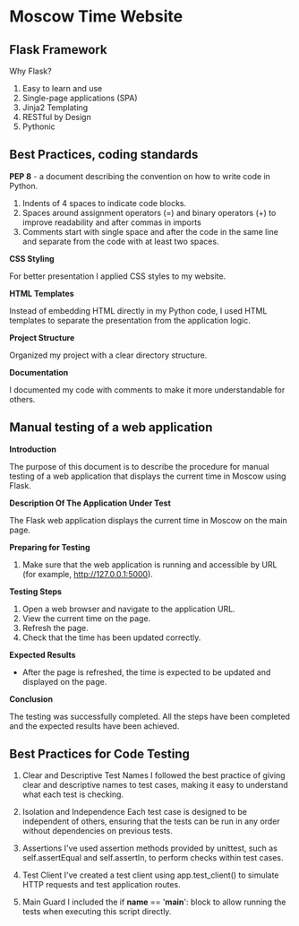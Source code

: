 # Moscow Time Website 

## Flask Framework
 Why Flask?
1. Easy to learn and use
2. Single-page applications (SPA)
3. Jinja2 Templating
4. RESTful by Design
5. Pythonic

## Best Practices, coding standards

**PEP 8** - a document describing the convention on how to write code in Python.
1. Indents of 4 spaces to indicate code blocks.
2. Spaces around assignment operators (=) and binary operators (+) to improve readability and after commas in imports
3. Comments start with single space and after the code in the same line and separate from the code with at least two spaces. 

**CSS Styling**

For better presentation I applied CSS styles to my website. 

**HTML Templates**

Instead of embedding HTML directly in my Python code, I used HTML templates to separate the presentation from the application logic.

**Project Structure** 

Organized my project with a clear directory structure. 

**Documentation** 

I documented my code with comments to make it more understandable for others. 

## Manual testing of a web application 

**Introduction**

The purpose of this document is to describe the procedure for manual testing of a web application that displays the current time in Moscow using Flask.

**Description Of The Application Under Test**

The Flask web application displays the current time in Moscow on the main page.

**Preparing for Testing**

1. Make sure that the web application is running and accessible by URL (for example, http://127.0.0.1:5000).

**Testing Steps**

1. Open a web browser and navigate to the application URL.
2. View the current time on the page.
3. Refresh the page.
4. Check that the time has been updated correctly.

**Expected Results**

- After the page is refreshed, the time is expected to be updated and displayed on the page.

**Conclusion**

The testing was successfully completed. All the steps have been completed and the expected results have been achieved.

## Best Practices for Code Testing

1. Clear and Descriptive Test Names
I followed the best practice of giving clear and descriptive names to test cases, making it easy to understand what each test is checking.

2. Isolation and Independence
Each test case is designed to be independent of others, ensuring that the tests can be run in any order without dependencies on previous tests.

3. Assertions
I've used assertion methods provided by unittest, such as self.assertEqual and self.assertIn, to perform checks within test cases.

4. Test Client
I've created a test client using app.test_client() to simulate HTTP requests and test application routes.

5. Main Guard
I included the if __name__ == '__main__': block to allow running the tests when executing this script directly.
